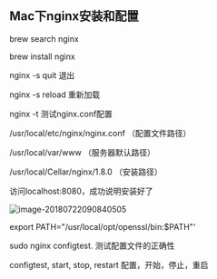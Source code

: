 ## Mac下nginx安装和配置

brew search nginx

brew install nginx



nginx -s quit 退出

nginx -s reload 重新加载

nginx -t 测试nginx.conf配置



/usr/local/etc/nginx/nginx.conf （配置文件路径）

/usr/local/var/www （服务器默认路径）

/usr/local/Cellar/nginx/1.8.0 （安装路径）

访问localhost:8080，成功说明安装好了



![image-20180722090840505](/var/folders/jp/36l2pbb13xx5jqwst3cdk_sr0000gn/T/abnerworks.Typora/image-20180722090840505.png)



export PATH="/usr/local/opt/openssl/bin:$PATH"'





sudo nginx configtest. 测试配置文件的正确性

configtest, start, stop, restart 配置，开始，停止，重启
